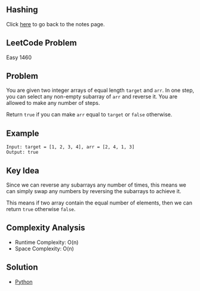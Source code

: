 ## Hashing
Click [here](../notes.md) to go back to the notes page.

## LeetCode Problem
Easy 1460

## Problem
You are given two integer arrays of equal length `target` and `arr`. In one step, you can select any non-empty subarray of `arr` and reverse it. You are allowed to make any number of steps.

Return `true` if you can make `arr` equal to `target` or `false` otherwise.

## Example
```
Input: target = [1, 2, 3, 4], arr = [2, 4, 1, 3]
Output: true
```

## Key Idea
Since we can reverse any subarrays any number of times, this means we can simply swap any numbers by reversing the subarrays to achieve it.

This means if two array contain the equal number of elements, then we can return `true` otherwise `false`.

## Complexity Analysis
- Runtime Complexity: O(n)
- Space Complexity: O(n)

## Solution
- [Python](./solution.py)